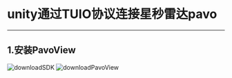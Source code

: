 # unity通过TUIO协议连接星秒雷达pavo
***
## 1.安装PavoView
![downloadSDK](https://jp-github.oss-cn-shenzhen.aliyuncs.com/unity-tuio-pavo/downloadSDK.jpg)
![downloadPavoView](https://jp-github.oss-cn-shenzhen.aliyuncs.com/unity-tuio-pavo/downloadPavoView.jpg)
